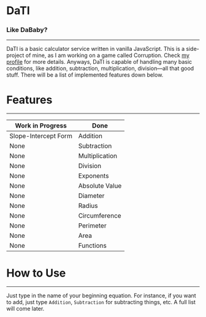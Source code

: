 # DaTI
### Like DaBaby?
___
DaTI is a basic calculator service written in vanilla JavaScript. This is a side-project of mine, as I am working on a game called Corruption. Check [my profile](https://github.com/jaqko/projects/3) for more details. Anyways, DaTI is capable of handling many basic conditions, like addition, subtraction, multiplication, division––all that good stuff. There will be a list of implemented features down below.

# Features
___
Work in Progress | Done
------------ | -------------
Slope-Intercept Form | Addition
None | Subtraction
None | Multiplication
None | Division
None | Exponents
None | Absolute Value
None | Diameter
None | Radius
None | Circumference
None | Perimeter
None | Area
None | Functions

# How to Use

___
Just type in the name of your beginning equation. For instance, if you want to add, just type `Addition`, `Subtraction` for subtracting things, etc. A full list will come later.